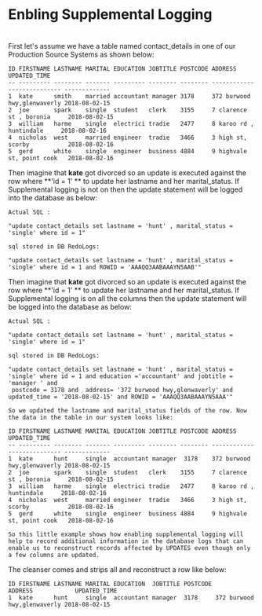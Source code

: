 

# Enbling Supplemental Logging 

#
#

First let's assume we have a table named contact_details in one of our Production Source Systems as shown below:


```
ID FIRSTNAME LASTNAME MARITAL EDUCATION JOBTITLE POSTCODE ADDRESS                     UPDATED_TIME 
-- --------- -------- ------- --------- -------- -------- --------------------------- -------------
1  kate      smith    married accountant manager 3178     372 burwood hwy,glenwaverly 2018-08-02-15
2  joe       spark    single  student   clerk    3155     7 clarence st , boronia     2018-08-02-15
3  william   harme    single  electrici tradie   2477     8 karoo rd , huntindale     2018-08-02-16
4  nicholas  west     married engineer  tradie   3466     3 high st, scorby           2018-08-02-16
5  gerd      white    single  engineer  business 4884     9 highvale st, point cook   2018-08-02-16

```


Then imagine that **kate** got divorced so an update is executed against the  row where **'id = 1' ** to update her lastname and her marital_status.
If Supplemental logging is not on then the update statement will be logged into the database as below:
``` 
Actual SQL :

"update contact_details set lastname = 'hunt' , marital_status = 'single' where id = 1" 

sql stored in DB RedoLogs:

"update contact_details set lastname = 'hunt' , marital_status = 'single' where id = 1 and ROWID = 'AAAQQ3AABAAAYN5AAB'" 
```

Then imagine that **kate** got divorced so an update is executed against the  row where **'id = 1' ** to update her lastname and her marital_status.
If Supplemental logging is on all the columns then the update statement will be logged into the database as below:

``` 
Actual SQL :

"update contact_details set lastname = 'hunt' , marital_status = 'single' where id = 1" 

sql stored in DB RedoLogs:

"update contact_details set lastname = 'hunt' , marital_status = 'single' where id = 1 and education ='accountant' and jobtitle = 'manager ' and
 postcode = 3178 and  address= '372 burwood hwy,glenwaverly' and  updated_time = '2018-08-02-15' and ROWID = 'AAAQQ3AABAAAYN5AAA'" 

So we updated the lastname and marital_status fields of the row. Now the data in the table in our system looks like:

```
```
ID FIRSTNAME LASTNAME MARITAL EDUCATION JOBTITLE POSTCODE ADDRESS                     UPDATED_TIME 
-- --------- -------- ------- --------- -------- -------- --------------------------- -------------
1  kate      hunt     single  accountant manager  3178    372 burwood hwy,glenwaverly 2018-08-02-15
2  joe       spark    single  student   clerk    3155     7 clarence st , boronia     2018-08-02-15
3  william   harme    single  electrici tradie   2477     8 karoo rd , huntindale     2018-08-02-16
4  nicholas  west     married engineer  tradie   3466     3 high st, scorby           2018-08-02-16
5  gerd      white    single  engineer  business 4884     9 highvale st, point cook   2018-08-02-16

```

```
So this little example shows how enabling supplemental logging will help to record additional information in the database logs that can enable us to reconstruct records affected by UPDATES even though only a few columns are updated. 
``` 

The cleanser comes and strips all and reconstruct a row like below:

```
ID FIRSTNAME LASTNAME MARITAL EDUCATION  JOBTITLE POSTCODE          ADDRESS            UPDATED_TIME 
1  kate      hunt     single  accountant manager  3178     372 burwood hwy,glenwaverly 2018-08-02-15
```
